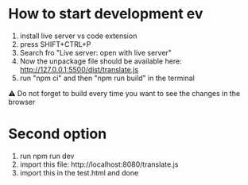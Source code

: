 # How to start development ev
1. install live server vs code extension
2. press SHIFT+CTRL+P
3. Search fro "Live server: open with live server"
4. Now the unpackage file should be available here: http://127.0.0.1:5500/dist/translate.js
5. run "npm ci" and then "npm run build" in the terminal

⚠️ Do not forget to build every time you want to see the changes in the browser

# Second option
1. run npm run dev
2. import this file: http://localhost:8080/translate.js
3. import this in the test.html and done

